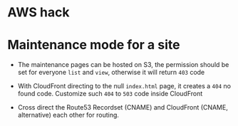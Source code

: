 AWS hack
=======

# Maintenance mode for a site

- The maintenance pages can be hosted on S3, the permission should be set for everyone `list` and `view`, otherwise it will return `403` code

- With CloudFront directing to the null `index.html` page, it creates a `404` no found code. Customize such `404` to `503` code inside CloudFront

- Cross direct the Route53 Recordset (CNAME) and CloudFront (CNAME, alternative) each other for routing.